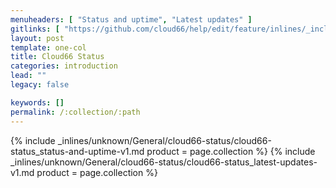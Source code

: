 ```yaml
---
menuheaders: [ "Status and uptime", "Latest updates" ]
gitlinks: [ "https://github.com/cloud66/help/edit/feature/inlines/_includes/_inlines/unknown/General/cloud66-status/cloud66-status_status-and-uptime-v1.md", "https://github.com/cloud66/help/edit/feature/inlines/_includes/_inlines/unknown/General/cloud66-status/cloud66-status_latest-updates-v1.md" ]
layout: post
template: one-col
title: Cloud66 Status
categories: introduction
lead: ""
legacy: false

keywords: []
permalink: /:collection/:path
---
```




{% include _inlines/unknown/General/cloud66-status/cloud66-status_status-and-uptime-v1.md  product = page.collection %}
{% include _inlines/unknown/General/cloud66-status/cloud66-status_latest-updates-v1.md  product = page.collection %}